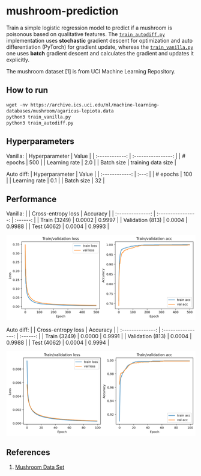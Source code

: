# mushroom-prediction

Train a simple logistic regression model to predict if a mushroom is poisonous based on qualitative features. The [`train_autodiff.py`](train_autodiff.py) implementation uses **stochastic** gradient descent for optimization and auto differentiation (PyTorch) for gradient update, whereas the [`train_vanilla.py`](train_vanilla.py) one uses **batch** gradient descent and calculates the gradient and updates it explicitly.

The mushroom dataset [1] is from UCI Machine Learning Repository.

## How to run

```shell
wget -nv https://archive.ics.uci.edu/ml/machine-learning-databases/mushroom/agaricus-lepiota.data
python3 train_vanilla.py
python3 train_autodiff.py
```


## Hyperparameters

Vanilla:
| Hyperparameter |       Value        |
| :------------: | :----------------: |
|    # epochs    |        500         |
| Learning rate  |        2.0         |
|   Batch size   | training data size |

Auto diff:
| Hyperparameter | Value |
| :------------: | :---: |
|    # epochs    |  100  |
| Learning rate  |  0.1  |
|   Batch size   |  32   |


## Performance

Vanilla:
|                  | Cross-entropy loss | Accuracy |
| :--------------: | :----------------: | :------: |
|   Train (3249)   |       0.0002       |  0.9997  |
| Validation (813) |       0.0004       |  0.9988  |
|   Test (4062)    |       0.0004       |  0.9993  |

![](figures/vanilla.png)

Auto diff:
|                  | Cross-entropy loss | Accuracy |
| :--------------: | :----------------: | :------: |
|   Train (3249)   |       0.0000       |  0.9991  |
| Validation (813) |       0.0004       |  0.9988  |
|   Test (4062)    |       0.0004       |  0.9994  |

![](figures/autodiff.png)


## References

1. [Mushroom Data Set](https://archive.ics.uci.edu/ml/datasets/mushroom)
